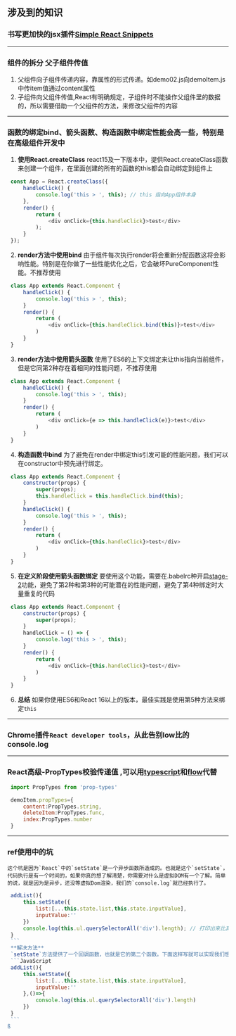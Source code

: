 ## 涉及到的知识
### 书写更加快的jsx插件[Simple React Snippets](https://marketplace.visualstudio.com/items?itemName=EQuimper.react-native-react-redux-snippets-for-es6-es7-version-standard)
---
### 组件的拆分 父子组件传值
   1. 父组件向子组件传递内容，靠属性的形式传递。如demo02.js向demoItem.js中传item值通过content属性
   2. 子组件向父组件传值,React有明确规定，子组件时不能操作父组件里的数据的，所以需要借助一个父组件的方法，来修改父组件的内容
---
### 函数的绑定bind、箭头函数、构造函数中绑定性能会高一些，特别是在高级组件开发中
   1. **使用React.createClass**
   react15及一下版本中，提供React.createClass函数来创建一个组件，在里面创建的所有的函数的this都会自动绑定到组件上
   ```JavaScript
    const App = React.createClass({
        handleClick() {
            console.log('this > ', this); // this 指向App组件本身
        },
        render() {
            return (
                <div onClick={this.handleClick}>test</div>
            );
        }
    });
   ```
   2. **render方法中使用bind**
   由于组件每次执行render将会重新分配函数这将会影响性能。特别是在你做了一些性能优化之后，它会破坏PureComponent性能。不推荐使用
   ```JavaScript
    class App extends React.Component {
        handleClick() {
            console.log('this > ', this);
        }
        render() {
            return (
                <div onClick={this.handleClick.bind(this)}>test</div>
            )
        }
    }
   ```
   3. **render方法中使用箭头函数**
   使用了ES6的上下文绑定来让this指向当前组件，但是它同第2种存在着相同的性能问题，不推荐使用
   ```JavaScript
    class App extends React.Component {
        handleClick() {
            console.log('this > ', this);
        }
        render() {
            return (
                <div onClick={e => this.handleClick(e)}>test</div>
            )
        }
    }
   ```
   4. **构造函数中bind**
   为了避免在render中绑定this引发可能的性能问题，我们可以在constructor中预先进行绑定。
   ```JavaScript
    class App extends React.Component {
        constructor(props) {
            super(props);
            this.handleClick = this.handleClick.bind(this);
        }
        handleClick() {
            console.log('this > ', this);
        }
        render() {
            return (
                <div onClick={this.handleClick}>test</div>
            )
        }
    }
   ```
   5. **在定义阶段使用箭头函数绑定**
   要使用这个功能，需要在.babelrc种开启[stage-2](https://www.cnblogs.com/chris-oil/p/5717544.html)功能，避免了第2种和第3种的可能潜在的性能问题，避免了第4种绑定时大量重复的代码
   ```JavaScript
    class App extends React.Component {
        constructor(props) {
            super(props);
        }
        handleClick = () => {
            console.log('this > ', this);
        }
        render() {
            return (
                <div onClick={this.handleClick}>test</div>
            )
        }
    }
   ```
   6. **总结**
   如果你使用ES6和React 16以上的版本，最佳实践是使用第5种方法来绑定`this`
---
### Chrome插件`React developer tools`，从此告别low比的console.log
---
### React高级-PropTypes校验传递值 ,可以用[typescript](https://www.typescriptlang.org/)和[flow](https://flow.org/)代替
   ```JavaScript
    import PropTypes from 'prop-types'
   ```
   ```JavaScript
    demoItem.propTypes={
        content:PropTypes.string,
        deleteItem:PropTypes.func,
        index:PropTypes.number
    }
   ```
---
### ref使用中的坑
    这个坑是因为`React`中的`setState`是一个异步函数所造成的。也就是这个`setState`，代码执行是有一个时间的，如果你真的想了解清楚，你需要对什么是虚拟DOM有一个了解。简单的说，就是因为是异步，还没等虚拟Dom渲染，我们的`console.log`就已经执行了。
   ```JavaScript
    addList(){
        this.setState({
            list:[...this.state.list,this.state.inputValue],
            inputValue:''
        })
        console.log(this.ul.querySelectorAll('div').length); // 打印出来比真实数据少一个
    }
    ```
    **解决方法**
    `setState`方法提供了一个回调函数，也就是它的第二个函数。下面这样写就可以实现我们想要的方法了
    ```JavaScript
    addList(){
        this.setState({
            list:[...this.state.list,this.state.inputValue],
            inputValue:''
        },()=>{
            console.log(this.ul.querySelectorAll('div').length)
        })
    }
    ```
ß